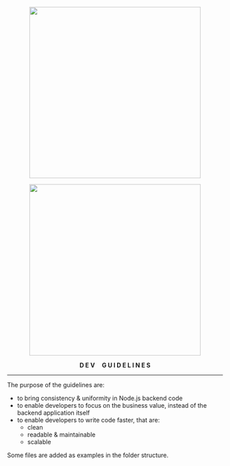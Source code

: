 <p align=center>
<img height=auto width=400 src="https://user-images.githubusercontent.com/90899789/175958801-35e9eb1a-c26c-4f2c-9e92-734862b15db0.png"/>
</p>

<p align=center>
	<img heigh=auto width=400 src="https://cdn.pixabay.com/photo/2015/04/23/17/41/node-js-736399_960_720.png"/>
	<p align=center><b>D E V &nbsp;&nbsp;&nbsp; G U I D E L I N E S</b></p>
</p>

<hr></hr>

The purpose of the guidelines are:
- to bring consistency & uniformity in Node.js backend code
- to enable developers to focus on the business value, instead of the backend application itself
- to enable developers to write code faster, that are:
	- clean
	- readable & maintainable
	- scalable

Some files are added as examples in the folder structure.

<!--
## REST API
One of the most important guiding principles of REST is _stateless_. 
Meaning, the requests do not reuse any previous context. Each request
contains enough info to understand the individual request.

## Concepts
In REST, the primary data representation is called a "resource".

- `users` is a **collection** (collection resouce, plural naming), identified by `/users`.
- `user` is a **document**(singleton resource, singular naming), identified by `/users/{userId}`.
- A **controller** (named as a Verb) is an executable function, with parameters and return values, an example: `/users/{userId}/cart/pay`.
- **Sub-collection resources** are nested. In the URI `/users/{userId}/repositories`, "repositories" is a sub-collection resource. Similarly, a singleton in that sub-collection will be `/users/{userId}/repositories/{repositoryId}`.


## Consistency
Some constraints in REST API naming ensures a design of scalable API endpoints:
- Use nouns to name represent resources. Example: `users`, `orders`, `categories`.
- Use hypen, not underscores. Use lowercase letters in URI, never camel-case. `GET /food-categories`.
- No trailing forward slash. Example: `GET /users/` is wrong, and `GET /users` is correct.
- Never use CRUD function names in URIs. Rather:
	- `GET /users` - get all users.
	- `GET /users/:id` - get a single user.
	- `POST /users/:id` - create a single user.
	- `PUT /users/:id` - update a single user.
	- `DELETE /users/:id` - delete a single user.
- Use query components to filter collection, never use for anything else. Example: `/users?region=Malaysia&sort=createdAt`.


# Data Transfer Objects
Joi is used to validate/sanitize the client data. JSON is primarily supported.
The purpose of request fields are:
- `req.body`: 
	- To send data in POST and PUT
	- To create/update. 
	- In many platforms, in a GET request, the request body is ignored/removed. Example: Swagger.
- `req.query`: 
	- To control what data is returned in endpoint responses.
	- To sort.
	- To filter.
	- To add search condition.
	- Example: `/users?region=Malaysia&sort=createdAt`.
- `req.params`:
	- Path variables are used to get a singleton from a collection resource.
	- Example: `GET /users/{userId}`, `GET /categories/{id}`.

To get type-annotated & type-safe DTO:
```ts
// file: src/modules/user/controller.ts
import {Request} from 'express'
import dto from '@src/dto'

function signup (req:Request, res) {
	const data = req.data(dto.user.signup, 'body')
	data.email = 123 // TS ERROR, since TS knows that `email` is `string`.
}
```


# Data Access Objects
Sequelize is the most popular Node.js ORM in the entire NPM registry. Sequelize and Prisma compete 
closely, so they are almost the same popular. However, much of the features of Sequlize requires
dynamic configuration internally. So static analysis doesn't become possible, and Sequelize doesn't
provide much advantage of type-anotation with TypeScript. That's why efforts were undertaken in this regard.

To get type-annotated & type-safe DAO:
```ts
// file: src/modules/user/controller.ts
import db from '@src/db'

async function login (req, res) {
	const user = await db.user.findById(10)
	user.email = 123 // TS ERROR, since TS knows that `email` is `string`.
	user.save()
}
```
-->
